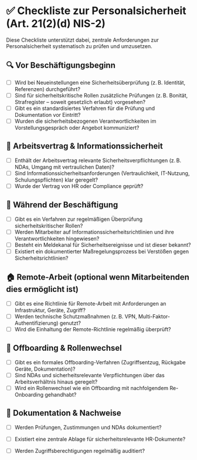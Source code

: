 # ✅ Checkliste zur Personalsicherheit (Art. 21(2)(d) NIS-2)

Diese Checkliste unterstützt dabei, zentrale Anforderungen zur Personalsicherheit systematisch zu prüfen und umzusetzen.

## 🔍 Vor Beschäftigungsbeginn

- [ ] Wird bei Neueinstellungen eine Sicherheitsüberprüfung (z. B. Identität, Referenzen) durchgeführt?
- [ ] Sind für sicherheitskritische Rollen zusätzliche Prüfungen (z. B. Bonität, Strafregister – soweit gesetzlich erlaubt) vorgesehen?
- [ ] Gibt es ein standardisiertes Verfahren für die Prüfung und Dokumentation vor Eintritt?
- [ ] Wurden die sicherheitsbezogenen Verantwortlichkeiten im Vorstellungsgespräch oder Angebot kommuniziert?

## 📄 Arbeitsvertrag & Informationssicherheit

- [ ] Enthält der Arbeitsvertrag relevante Sicherheitsverpflichtungen (z. B. NDAs, Umgang mit vertraulichen Daten)?
- [ ] Sind Informationssicherheitsanforderungen (Vertraulichkeit, IT-Nutzung, Schulungspflichten) klar geregelt?
- [ ] Wurde der Vertrag von HR oder Compliance geprüft?

## 💼 Während der Beschäftigung

- [ ] Gibt es ein Verfahren zur regelmäßigen Überprüfung sicherheitskritischer Rollen?
- [ ] Werden Mitarbeiter auf Informationssicherheitsrichtlinien und ihre Verantwortlichkeiten hingewiesen?
- [ ] Besteht ein Meldekanal für Sicherheitsereignisse und ist dieser bekannt?
- [ ] Existiert ein dokumentierter Maßregelungsprozess bei Verstößen gegen Sicherheitsrichtlinien?

## 🏠 Remote-Arbeit (optional wenn Mitarbeitenden dies ermöglicht ist)

- [ ] Gibt es eine Richtlinie für Remote-Arbeit mit Anforderungen an Infrastruktur, Geräte, Zugriff?
- [ ] Werden technische Schutzmaßnahmen (z. B. VPN, Multi-Faktor-Authentifizierung) genutzt?
- [ ] Wird die Einhaltung der Remote-Richtlinie regelmäßig überprüft?

## 🚪 Offboarding & Rollenwechsel

- [ ] Gibt es ein formales Offboarding-Verfahren (Zugriffsentzug, Rückgabe Geräte, Dokumentation)?
- [ ] Sind NDAs und sicherheitsrelevante Verpflichtungen über das Arbeitsverhältnis hinaus geregelt?
- [ ] Wird ein Rollenwechsel wie ein Offboarding mit nachfolgendem Re-Onboarding gehandhabt?

## 📂 Dokumentation & Nachweise

- [ ] Werden Prüfungen, Zustimmungen und NDAs dokumentiert?
- [ ] Existiert eine zentrale Ablage für sicherheitsrelevante HR-Dokumente?
- [ ] Werden Zugriffsberechtigungen regelmäßig auditiert?

